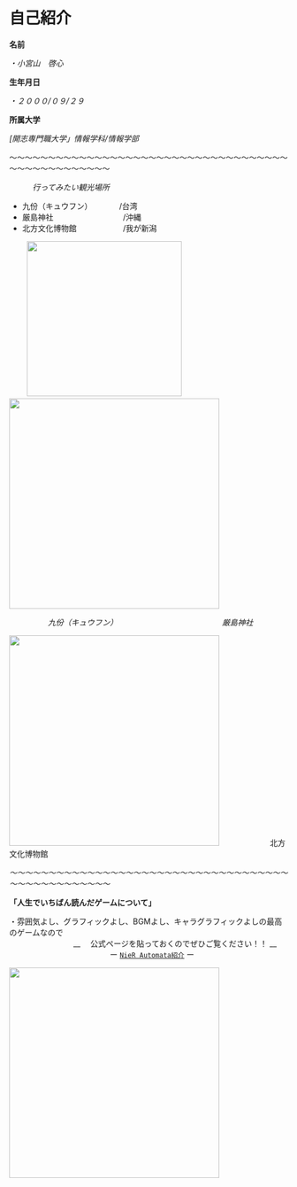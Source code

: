 # 自己紹介
 **名前**
 
*・小宮山　啓心*
  
  **生年月日**
　　 
   
  *・２０００/０９/２９*
  
   **所属大学**
   
   *[開志専門職大学」情報学科/情報学部*

〜〜〜〜〜〜〜〜〜〜〜〜〜〜〜〜〜〜〜〜〜〜〜〜〜〜〜〜〜〜〜〜〜〜〜〜〜〜〜〜〜〜〜〜〜〜〜〜〜

　　　*行ってみたい観光場所*
   - 九份（キュウフン）　　　　/台湾
   - 厳島神社　　　　　　　　　/沖縄
   - 北方文化博物館　　　　　　/我が新潟
      
      
    

　　
<img src="https://s3-ap-northeast-1.amazonaws.com/tabi-channel/upload_by_admin/taiwan04.jpg" width="280px">
<img src="https://tabizine.jp/wp-content/uploads/2014/06/12357-07.jpg" width="380px">

　　　　　*九份（キュウフン）*　　　　　　　　　　　　　　*厳島神社*

<img src="https://hoppou-bunka.com/wp/wp-content/themes/pixgraphy/img/top/slider_img5.jpg" width="380px">
　　　
   　　　北方文化博物館


*〜〜〜〜〜〜〜〜〜〜〜〜〜〜〜〜〜〜〜〜〜〜〜〜〜〜〜〜〜〜〜〜〜〜〜〜〜〜〜〜〜〜〜〜〜〜〜〜〜*

  **「人生でいちばん読んだゲームについて」**
  
   ・雰囲気よし、グラフィックよし、BGMよし、キャラグラフィックよしの最高のゲームなので <br>
　　　　　　　　                 __ 　公式ページを貼っておくのでぜひご覧ください！！   __<br>
　　　　　　　　　　　　　ー                            [`NieR Automata紹介`](https://www.google.com/url?sa=t&rct=j&q=&esrc=s&source=web&cd=&ved=2ahUKEwiKz6HSw7_0AhU2xIsBHQDJAIcQFnoECAYQAQ&url=https%3A%2F%2Fwww.jp.square-enix.com%2Fnierautomata%2F&usg=AOvVaw2537c5uJpFJ0ugg8cDcWcR) ー


















<img src="https://www.platinumgames.co.jp/wp-content/uploads/2016/01/keyvisual_nier2.jpg" width="380px">
